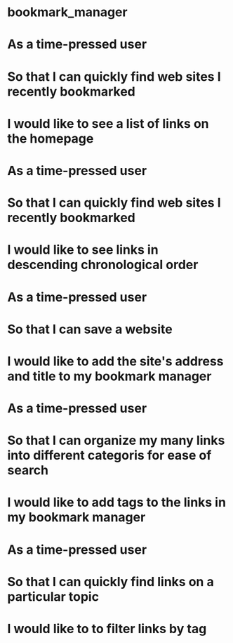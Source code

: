 # bookmark_manager

# As a time-pressed user
# So that I can quickly find web sites I recently bookmarked
# I would like to see a list of links on the homepage

# As a time-pressed user
# So that I can quickly find web sites I recently bookmarked
# I would like to see links in descending chronological order

# As a time-pressed user
# So that I can save a website
# I would like to add the site's address and title to my bookmark manager

# As a time-pressed user
# So that I can organize my many links into different categoris for ease of search
# I would like to add tags to the links in my bookmark manager

# As a time-pressed user
# So that I can quickly find links on a particular topic
# I would like to to filter links by tag
